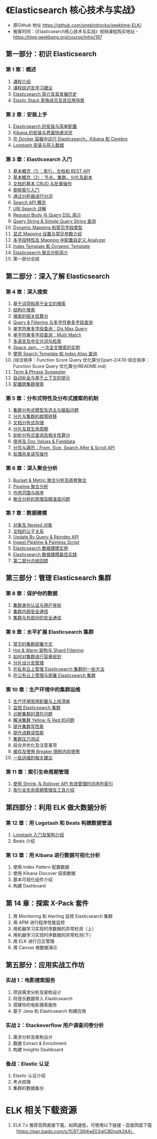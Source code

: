 # 《Elasticsearch 核心技术与实战》
- 原Github 地址 https://github.com/onebirdrocks/geektime-ELK/
- 极客时间：《Elasticsearch核心技术与实战》视频课程购买地址 - https://time.geekbang.org/course/intro/197
## 第一部分：初识 Elasticsearch
### 第 1 章：概述
1. [课程介绍](part-1/1.1-课程介绍/README.md)
2. [课程综述及学习建议](part-1/1.2-课程综述及学习建议/README.md)
3. [Elasticsearch 简介及其发展历史](part-1/1.3-Elasticsearch简介及其发展历史/README.md)
4. [Elastic Stack 家族成员及其应用场景](part-1/1.4-ElasticStack家族成员及其应用场景/README.md)
### 第 2 章：安装上手
1. [Elasticsearch 的安装与简单配置](part-1/2.1-Elasticsearch的安装与简单配置/README.md)
2. [Kibana 的安装与界面快速浏览](part-1/2.2-Kibana的安装与界面快速浏览/README.md)
3. [在 Docker 容器中运行 Elasticsearch，Kibana 和 Cerebro](part-1/2.3-在Docker容器中运行Elasticsearch,Kibana和Cerebro/README.md)
4. [Logstash 安装与导入数据](part-1/2.4-Logstash安装与导入数据/README.md)
### 第 3 章：Elasticsearch 入门
1. [基本概念（1）：索引，文档和 REST API](part-1/3.1-基本概念1索引文档和RESTAPI/README.md)
2. [基本概念（2）：节点，集群，分片及副本](part-1/3.2-基本概念2节点,集群,分片及副本/README.md)
3. [文档的基本 CRUD 与批量操作](part-1/3.3-文档的基本CRUD与批量操作/README.md)
4. [倒排索引入门](part-1/3.4-倒排索引入门/README.md)
5. [通过分析器进行分词](part-1/3.5-通过分析器进行分词/README.md)
6. [Search API 概览](part-1/3.6-SearchAPI概览/README.md)
7. [URI Search 详解](part-1/3.7-URISearch详解/README.md)
8. [Request Body 与 Query DSL 简介](part-1/3.8-RequestBody与QueryDSL简介/README.md)
9. [Query String & Simple Query String 查询](part-1/3.9-QueryString&SimpleQueryString查询/README.md)
10. [Dynamic Mapping 和常见字段类型](part-1/3.10-DynamicMapping和常见字段类型/README.md)
11. [显式 Mapping 设置与常见参数介绍](part-1/3.11-显式Mapping设置与常见参数介绍/README.md)
12. [多字段特性及 Mapping 中配置自定义 Analyzer](part-1/3.12-多字段特性及Mapping中配置自定义Analyzer/README.md)
13. [Index Template 和 Dynamic Template](part-1/3.13-IndexTemplate和DynamicTemplate/README.md)
14. [Elasticsearch 聚合分析简介](part-1/3.14-Elasticsearch聚合分析简介/README.md)
15. 第一部分总结
## 第二部分：深入了解 Elasticsearch
### 第 4 章：深入搜索
1. [基于词项和基于全文的搜索](part-2/4.1-基于词项和基于全文的搜索/README.md)
2. [结构化搜索](part-2/44.2-结构化搜索/README.md)
3. [搜索的相关性算分](part-2/4.3-搜索的相关性算分/README.md)
4. [Query & Filtering 与多字符串多字段查询](part-2/4.4-Query&Filtering实现多字符串多字段查询/README.md)
5. [单字符串多字段查询：Dis Max Query](part-2/4.5-单字符串多字段查询-DisMaxQuery/README.md)
6. [单字符串多字段查询：Multi Match](part-2/4.6-单字符串多字段查询-Multi-Match/README.md)
7. [多语言及中文分词与检索](part-2/4.7-多语言及中文分词与检索/README.md)
8. [Space Jam，一次全文搜索的实例](part-2/4.8-SpaceJam一个全文搜索的实例/README.md)
9. [使用 Search Template 和 Index Alias 查询](part-2/4.9-使用SearchTemplate和IndexAlias进行查询/README.md)
10. [综合排序：Function Score Query 优化算分](part-2/4.10-综合排序：Function Score Query 优化算分/README.md)
11. [Term & Phrase Suggester](part-2/4.11-Term&PhraseSuggester/README.md)
12. [自动补全与基于上下文的提示](part-2/4.12-自动补全与基于上下文的提示/README.md)
13. [配置跨集群搜索](part-2/4.13-跨集群搜索/README.md)
### 第 5 章：分布式特性及分布式搜索的机制
1. [集群分布式模型及选主与脑裂问题](part-2/5.1-集群分布式模型及选主与脑裂问题/README.md)
2. [分片与集群的故障转移](part-2/5.2-分片与集群的故障转移/README.md)
3. [文档分布式存储](part-2/5.3-文档分布式存储/README.md)
4. [分片及其生命周期](part-2/5.4-分片及其生命周期/README.md)
5. [剖析分布式查询及相关性算分](part-2/5.5-剖析分布式查询及相关性评分/README.md)
6. [排序及 Doc Values & Fielddata](part-2/5.6-排序及DocValues&Fielddata/README.md)
7. [分页与遍历：From, Size, Search After & Scroll API](part-2/5.7-分页与遍历-FromSize&SearchAfter&ScrollAPI/README.md)
8. [处理并发读写操作](part-2/5.8-处理并发读写/README.md)
### 第 6 章：深入聚合分析
1. [Bucket & Metric 聚合分析及嵌套聚合](part-2/6.1-Bucket&Metric聚合分析及嵌套聚合/README.md)
2. [Pipeline 聚合分析](part-2/6.2-Pipeline聚合分析/README.md)
3. [作用范围与排序](part-2/6.3-作用范围与排序/README.md)
4. [聚合分析的原理及精准度问题](part-2/6.4-聚合分析的原理及精准度问题/README.md)
### 第 7 章：数据建模
1. [对象及 Nested 对象](part-2/7.1-对象及Nested对象/README.md)
2. [文档的父子关系](part-2/7.2-文档的父子关系/README.md)
3. [Update By Query & Reindex API](part-2/7.3-UpdateByQuery&ReindexAPI/README.md)
4. [Ingest Pipeline & Painless Script](part-2/7.4-IngestPipeline&PainlessScript/README.md)
6. [Elasticsearch 数据建模实例](part-2/7.5-Elasticsearch数据建模实例/README.md)
7. [Elasticsearch 数据建模最佳实践](part-2/7.6-Elasticsearch数据建模最佳实践/README.md)
8. [第二部分总结回顾](part-2/7.7-第二部分总结与测验/README.md)
## 第三部分：管理 Elasticsearch 集群
### 第 8 章：保护你的数据
1. [集群身份认证与用户鉴权](part-3/8.1-集群身份认证与用户鉴权/README.md)
2. [集群内部安全通信](part-3/8.2-集群内部安全通信/README.md)
3. [集群与外部间的安全通信](part-3/8.3-集群与外部间的安全通信/README.md)
### 第 9 章：水平扩展 Elasticsearch 集群
1. [常见的集群部署方式](part-3/9.1-常见的集群部署方式/README.md)
2. [Hot & Warm 架构与 Shard Filtering](part-3/9.2-Hot&Warm架构与ShardFiltering/README.md)
3. [如何对集群进行容量规划](part-3/9.3-如何对集群进行容量规划/README.md)
4. [分片设计及管理](part-3/9.4-分片设计及管理/README.md)
5. [在私有云上管理 Elasticsearch 集群的一些方法](part-3/9.5-在私有云上管理与部署Elasticsearch集群/README.md)
6. [在公有云上管理与部署 Elasticsearch 集群](part-3/9.6-在公有云上管理与部署Elasticsearch集群/README.md)
### 第 10 章：生产环境中的集群运维
1. [生产环境常用配置与上线清单](part-3/10.1-生产环境常用配置与上线清单/README.md)
2. [监控 Elasticsearch 集群](part-3/10.2-监控Elasticsearch集群/README.md)
3. [诊断集群的潜在问题](part-3/10.3-诊断集群的潜在问题/README.md)
4. [解决集群 Yellow 与 Red 的问题](part-3/10.4-解决集群Yellow与Red的问题/README.md)
5. [提升集群写性能](part-3/10.5-提升集群写性能/README.md)
6. [提升进群读性能](part-3/10.7-集群压力测试/README.md)
7. [集群压力测试](part-3/10.7-集群压力测试/README.md)
8. 段合并优化及注意事项
9. [缓存及使用 Breaker 限制内存使用](part-3/10.9-缓存及使用Breaker限制内存使用/README.md)
10. [一些运维的相关建议](part-3/10.10-一些运维相关的建议/README.md)
### 第 11 章：索引生命周期管理
1. [使用 Shrink 与 Rollover API 有效管理时间序列索引](part-3/11.1-使用Shrink与RolloverAPI有效管理时间序列索引/README.md)
2. [索引全生命周期管理及工具介绍](part-3/11.2-索引全生命周期管理及工具介绍/README.md)
## 第四部分：利用 ELK 做大数据分析
### 第 12 章：用 Logstash 和 Beats 构建数据管道
1. [Logstash 入门及架构介绍](part-4/12.1-Logstash入门及架构介绍/README.md)
2. Beats 介绍
### 第 13 章：用 Kibana 进行数据可视化分析
1. 使用 Index Pattern 配置数据
2. 使用 Kibana Discover 探索数据
3. 基本可视化组件介绍
4. 构建 Dashboard  
## 第 14 章：探索 X-Pack 套件
1. 用 Monitoring 和 Alerting 监控 Elasticsearch 集群
2. 用 APM 进行程序性能监控
3. 用机器学习实现时序数据的异常检测（上）
4. 用机器学习实现时序数据的异常检测(下）
5. 用 ELK 进行日志管理
6. 用 Canvas 做数据演示

## 第五部分：应用实战工作坊  
### 实战 1：电影搜索服务
1. 项目需求分析及架构设计
2. 将音乐数据导入 Elasticsearch
3. 搭建你的电影搜索服务
4. 基于 Java 和 Elasticsearch 构建应用
### 实战 2：Stackoverflow 用户调查问卷分析
1. 需求分析及架构设计
2. 数据 Extract & Enrichment
3. 构建 Insights Dashboard
### 备战：Elastic 认证
1. Elastic 认证介绍
2. 考点梳理
3. 集群的数据备份

# ELK 相关下载资源
1. ELK 7.x  推荐官网直接下载，如网速低，可使用以下链接 - 百度网盘下载（https://pan.baidu.com/s/1CRT3W4wEESglCBDnslk2AA）
